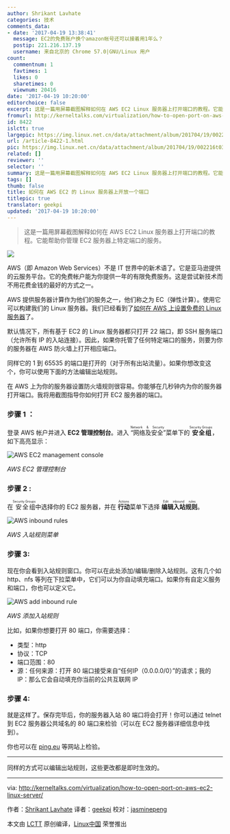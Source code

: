 ```yaml
---
author: Shrikant Lavhate
categories: 技术
comments_data:
- date: '2017-04-19 13:38:41'
  message: EC2的免费账户换个amazon帐号还可以接着用1年么？
  postip: 221.216.137.19
  username: 来自北京的 Chrome 57.0|GNU/Linux 用户
count:
  commentnum: 1
  favtimes: 1
  likes: 0
  sharetimes: 0
  viewnum: 20416
date: '2017-04-19 10:20:00'
editorchoice: false
excerpt: 这是一篇用屏幕截图解释如何在 AWS EC2 Linux 服务器上打开端口的教程。它能帮助你管理 EC2 服务器上特定端口的服务。
fromurl: http://kerneltalks.com/virtualization/how-to-open-port-on-aws-ec2-linux-server/
id: 8422
islctt: true
largepic: https://img.linux.net.cn/data/attachment/album/201704/19/002216t033lk835kegb0ll.jpg
url: /article-8422-1.html
pic: https://img.linux.net.cn/data/attachment/album/201704/19/002216t033lk835kegb0ll.jpg.thumb.jpg
related: []
reviewer: ''
selector: ''
summary: 这是一篇用屏幕截图解释如何在 AWS EC2 Linux 服务器上打开端口的教程。它能帮助你管理 EC2 服务器上特定端口的服务。
tags: []
thumb: false
title: 如何在 AWS EC2 的 Linux 服务器上开放一个端口
titlepic: true
translator: geekpi
updated: '2017-04-19 10:20:00'
---
```



> 
> 这是一篇用屏幕截图解释如何在 AWS EC2 Linux 服务器上打开端口的教程。它能帮助你管理 EC2 服务器上特定端口的服务。
> 
> 
> 


![](https://img.linux.net.cn/data/attachment/album/201704/19/002216t033lk835kegb0ll.jpg)


AWS（即 Amazon Web Services）不是 IT 世界中的新术语了。它是亚马逊提供的云服务平台。它的免费帐户能为你提供一年的有限免费服务。这是尝试新技术而不用花费金钱的最好的方式之一。


AWS 提供服务器计算作为他们的服务之一，他们称之为 EC（弹性计算）。使用它可以构建我们的 Linux 服务器。我们已经看到了[如何在 AWS 上设置免费的 Linux 服务器](http://kerneltalks.com/howto/install-ec2-linux-server-aws-with-screenshots/)了。


默认情况下，所有基于 EC2 的 Linux 服务器都只打开 22 端口，即 SSH 服务端口（允许所有 IP 的入站连接）。因此，如果你托管了任何特定端口的服务，则要为你的服务器在 AWS 防火墙上打开相应端口。


同样它的 1 到 65535 的端口是打开的（对于所有出站流量）。如果你想改变这个，你可以使用下面的方法编辑出站规则。


在 AWS 上为你的服务器设置防火墙规则很容易。你能够在几秒钟内为你的服务器打开端口。我将用截图指导你如何打开 EC2 服务器的端口。


### 步骤 1 ：


登录 AWS 帐户并进入 **EC2 管理控制台**。进入<ruby> “网络及安全” <rt>  Network &amp; Security </rt></ruby>菜单下的<ruby> <strong>  安全组 </strong> <rt>  Security Groups </rt></ruby>，如下高亮显示：


![AWS EC2 management console](https://img.linux.net.cn/data/attachment/album/201704/19/002226u0uxztt5bxvt0ubx.jpg)


*AWS EC2 管理控制台*


### 步骤 2 :


在<ruby> 安全组 <rt>  Security Groups </rt></ruby>中选择你的 EC2 服务器，并在 <ruby> <strong>  行动 </strong> <rt>  Actions </rt></ruby> 菜单下选择 <ruby> <strong>  编辑入站规则 </strong> <rt>  Edit inbound rules </rt></ruby>。


![AWS inbound rules](https://img.linux.net.cn/data/attachment/album/201704/19/002227qmchts6qbz1yphco.jpg)


*AWS 入站规则菜单*


### 步骤 3:


现在你会看到入站规则窗口。你可以在此处添加/编辑/删除入站规则。这有几个如 http、nfs 等列在下拉菜单中，它们可以为你自动填充端口。如果你有自定义服务和端口，你也可以定义它。


![AWS add inbound rule](https://img.linux.net.cn/data/attachment/album/201704/19/002228l8nxnpwnnn22n2j2.jpg)


*AWS 添加入站规则*


比如，如果你想要打开 80 端口，你需要选择：


* 类型：http
* 协议：TCP
* 端口范围：80
* 源：任何来源：打开 80 端口接受来自“任何IP（0.0.0.0/0）”的请求；我的 IP：那么它会自动填充你当前的公共互联网 IP


### 步骤 4:


就是这样了。保存完毕后，你的服务器入站 80 端口将会打开！你可以通过 telnet 到 EC2 服务器公共域名的 80 端口来检验（可以在 EC2 服务器详细信息中找到）。


你也可以在 [ping.eu](http://ping.eu/port-chk/) 等网站上检验。




---


同样的方式可以编辑出站规则，这些更改都是即时生效的。




---


via: <http://kerneltalks.com/virtualization/how-to-open-port-on-aws-ec2-linux-server/>


作者：[Shrikant Lavhate](http://kerneltalks.com/virtualization/how-to-open-port-on-aws-ec2-linux-server/)  译者：[geekpi](https://github.com/geekpi) 校对：[jasminepeng](https://github.com/jasminepeng)


本文由 [LCTT](https://github.com/LCTT/TranslateProject) 原创编译，[Linux中国](https://linux.cn/) 荣誉推出